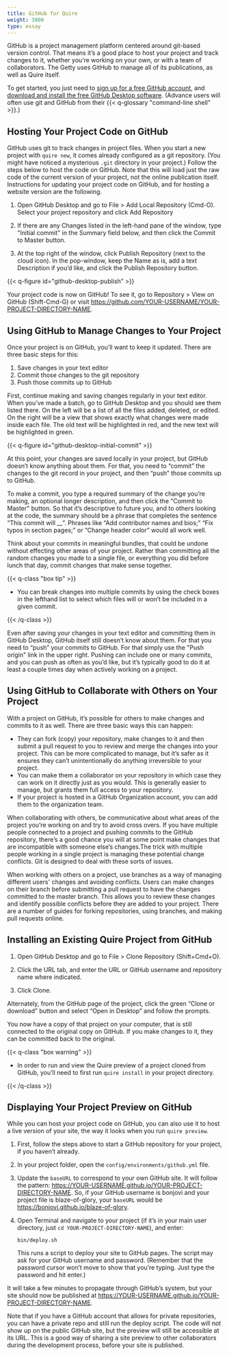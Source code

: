 ```yaml
---
title: GitHub for Quire
weight: 3800
type: essay
---
```


GitHub is a project management platform centered around git-based version control. That means it’s a good place to host your project and track changes to it, whether you’re working on your own, or with a team of collaborators. The Getty uses GitHub to manage all of its publications, as well as Quire itself.

To get started, you just need to [sign up for a free GitHub account](http://github.com/join), and [download and install the free GitHub Desktop software](https://desktop.github.com/). (Advance users will often use git and GitHub from their {{< q-glossary "command-line shell" >}}.)

## Hosting Your Project Code on GitHub

GitHub uses git to track changes in project files. When you start a new project with `quire new`, it comes already configured as a git repository. (You might have noticed a mysterious `.git` directory in your project.) Follow the steps below to host the code on GitHub. Note that this will load just the raw code of the current version of your project, not the online publication itself. Instructions for updating your project code on GitHub, and for hosting a website version are the following.

1. Open GitHub Desktop and go to File > Add Local Repository (Cmd-O). Select your project repository and click Add Repository

2. If there are any Changes listed in the left-hand pane of the window, type "Initial commit" in the Summary field below, and then click the Commit to Master button.

3. At the top right of the window, click Publish Repository (next to the cloud icon). In the pop-window, keep the Name as is, add a text Description if you’d like, and click the Publish Repository button.

{{< q-figure id="github-desktop-publish" >}}

Your project code is now on GitHub! To see it, go to Repository > View on GitHub (Shift-Cmd-G) or visit https://github.com/YOUR-USERNAME/YOUR-PROJECT-DIRECTORY-NAME.

## Using GitHub to Manage Changes to Your Project

Once your project is on GitHub, you’ll want to keep it updated. There are three basic steps for this:

1. Save changes in your text editor
2. Commit those changes to the git repository
3. Push those commits up to GitHub

First, continue making and saving changes regularly in your text editor. When you’ve made a batch, go to GitHub Desktop and you should see them listed there. On the left will be a list of all the files added, deleted, or edited. On the right will be a view that shows exactly what changes were made inside each file. The old text will be highlighted in red, and the new text will be highlighted in green.

{{< q-figure id="github-desktop-initial-commit" >}}

At this point, your changes are saved locally in your project, but GitHub doesn’t know anything about them. For that, you need to “commit” the changes to the git record in your project, and then “push” those commits up to GitHub.

To make a commit, you type a required summary of the change you’re making, an optional longer description, and then click the "Commit to Master" button. So that it’s descriptive to future you, and to others looking at the code, the summary should be a phrase that completes the sentence “This commit will __”. Phrases like “Add contributor names and bios;” “Fix typos in section pages;” or “Change header color” would all work well.

Think about your commits in meaningful bundles, that could be undone without effecting other areas of your project. Rather than committing all the random changes you made to a single file, or everything you did before lunch that day, commit changes that make sense together.

{{< q-class "box tip" >}}

- You can break changes into multiple commits by using the check boxes in the lefthand list to select which files will or won’t be included in a given commit.

{{< /q-class >}}

Even after saving your changes in your text editor and committing them in GitHub Desktop, GitHub itself still doesn’t know about them. For that you need to “push” your commits to GitHub. For that simply use the "Push origin" link in the upper right. Pushing can include one or many commits, and you can push as often as you’d like, but it’s typically good to do it at least a couple times day when actively working on a project.

## Using GitHub to Collaborate with Others on Your Project

With a project on GitHub, it’s possible for others to make changes and commits to it as well. There are three basic ways this can happen:

- They can fork (copy) your repository, make changes to it and then submit a pull request to you to review and merge the changes into your project. This can be more complicated to manage, but it’s safer as it ensures they can’t unintentionally do anything irreversible to your project.
- You can make them a collaborator on your repository in which case they can work on it directly just as you would. This is generally easier to manage, but grants them full access to your repository.
- If your project is hosted in a GitHub Organization account, you can add them to the organization team.

When collaborating with others, be communicative about what areas of the project you’re working on and try to avoid cross overs. If you have multiple people connected to a project and pushing commits to the GitHub repository, there’s a good chance you will at some point make changes that are incompatible with someone else’s changes.The trick with multiple people working in a single project is managing these potential change conflicts. Git is designed to deal with these sorts of issues.

When working with others on a project, use branches as a way of managing different users' changes and avoiding conflicts. Users can make changes on their branch before submitting a pull request to have the changes committed to the master branch. This allows you to review these changes and identify possible conflicts before they are added to your project. There are a number of guides for forking repositories, using branches, and making pull requests online.

## Installing an Existing Quire Project from GitHub

1. Open GitHub Desktop and go to File > Clone Repository (Shift+Cmd+O).

2. Click the URL tab, and enter the URL or GitHub username and repository name where indicated.

3. Click Clone.

Alternately, from the GitHub page of the project, click the green “Clone or download” button and select “Open in Desktop” and follow the prompts.

You now have a copy of that project on your computer, that is still connected to the original copy on GitHub. If you make changes to it, they can be committed back to the original.

{{< q-class "box warning" >}}

- In order to run and view the Quire preview of a project cloned from GitHub, you’ll need to first run `quire install` in your project directory.

{{< /q-class >}}

## Displaying Your Project Preview on GitHub

While you can host your project code on GitHub, you can also use it to host a live version of your site, the way it looks when you run `quire preview`.

1. First, follow the steps above to start a GitHub repository for your project, if you haven’t already.

2. In your project folder, open the `config/environments/github.yml` file.

3. Update the `baseURL` to correspond to your own GitHub site. It will follow the pattern: https://YOUR-USERNAME.github.io/YOUR-PROJECT-DIRECTORY-NAME. So, if your GitHub username is bonjovi and your project file is blaze-of-glory, your `baseURL` would be https://bonjovi.github.io/blaze-of-glory.

4. Open Terminal and navigate to your project (if it’s in your main user directory, just `cd YOUR-PROJECT-DIRECTORY-NAME`), and enter:

    ```text
    bin/deploy.sh
    ```

    This runs a script to deploy your site to GitHub pages. The script may ask for your GitHub username and password. (Remember that the password cursor won’t move to show that you’re typing. Just type the password and hit enter.)

It will take a few minutes to propagate through GitHub’s system, but your site should now be published at https://YOUR-USERNAME.github.io/YOUR-PROJECT-DIRECTORY-NAME.

Note that if you have a GitHub account that allows for private repositories, you can have a private repo and still run the deploy script. The code will not show up on the public GitHub site, but the preview will still be accessible at its URL. This is a good way of sharing a site preview to other collaborators during the development process, before your site is published.

